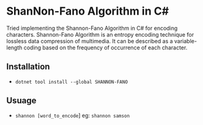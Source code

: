 # ShanNon-Fano Algorithm in C#
Tried implementing the Shannon-Fano Algorithm in C# for encoding characters.
Shannon-Fano Algorithm is an entropy encoding technique for lossless data compression of multimedia.
It can be described as a variable-length coding based on the frequency of occurrence of each character.

## Installation
- `dotnet tool install --global SHANNON-FANO`

## Usuage 
- `shannon [word_to_encode`]
 eg: `shannon samson`